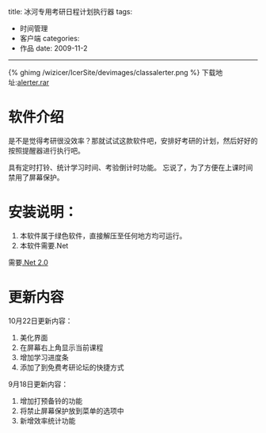 title: 冰河专用考研日程计划执行器
tags:
- 时间管理
- 客户端
categories:
- 作品
date: 2009-11-2
---

{% ghimg /wizicer/IcerSite/devimages/classalerter.png %}
下载地址:[alerter.rar](download/alerter.rar)

# 软件介绍

是不是觉得考研很没效率？那就试试这款软件吧，安排好考研的计划，然后好好的按照提醒器进行执行吧。

具有定时打铃、统计学习时间、考验倒计时功能。
忘说了，为了方便在上课时间禁用了屏幕保护。

# 安装说明：
1. 本软件属于绿色软件，直接解压至任何地方均可运行。
2. 本软件需要.Net

需要[.Net 2.0](http://www.xdowns.com/soft/38/105/2006/Soft_33400.html)

# 更新内容
10月22日更新内容：
1. 美化界面
2. 在屏幕右上角显示当前课程
3. 增加学习进度条
4. 添加了到免费考研论坛的快捷方式

9月18日更新内容：
1. 增加打预备铃的功能
2. 将禁止屏幕保护放到菜单的选项中
3. 新增效率统计功能


